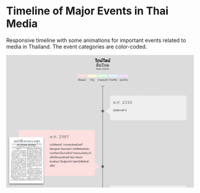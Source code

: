 # Timeline of Major Events in Thai Media

Responsive timeline with some animations for important events related to media in Thailand. The event categories are color-coded.

![Screenshot](screenshot.png)